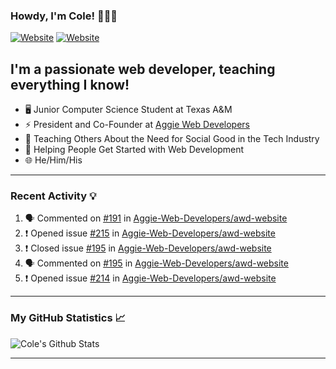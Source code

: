 ### Howdy, I'm Cole! 🤠🏳️‍🌈

[![Website](https://img.shields.io/website?label=aggiedevelopers.com&style=for-the-badge&url=https%3A%2F%2Faggiedevelopers.com)](https://aggiedevelopers.com)
[![Website](https://img.shields.io/website?label=coledc.com&style=for-the-badge&url=https%3A%2F%2Fcoledc.com)](https://coledc.com)

## I'm a passionate web developer, teaching everything I know!

- 🖥️ Junior Computer Science Student at Texas A&M
- ⚡ President and Co-Founder at [Aggie Web Developers](https://www.aggiedevelopers.com)
- 💙 Teaching Others About the Need for Social Good in the Tech Industry
- 🚀 Helping People Get Started with Web Development
- 🌐 He/Him/His

---

### Recent Activity 💡

<!--START_SECTION:activity-->

1. 🗣 Commented on [#191](https://github.com/Aggie-Web-Developers/awd-website/issues/191) in [Aggie-Web-Developers/awd-website](https://github.com/Aggie-Web-Developers/awd-website)
2. ❗️ Opened issue [#215](https://github.com/Aggie-Web-Developers/awd-website/issues/215) in [Aggie-Web-Developers/awd-website](https://github.com/Aggie-Web-Developers/awd-website)
3. ❗️ Closed issue [#195](https://github.com/Aggie-Web-Developers/awd-website/issues/195) in [Aggie-Web-Developers/awd-website](https://github.com/Aggie-Web-Developers/awd-website)
4. 🗣 Commented on [#195](https://github.com/Aggie-Web-Developers/awd-website/issues/195) in [Aggie-Web-Developers/awd-website](https://github.com/Aggie-Web-Developers/awd-website)
5. ❗️ Opened issue [#214](https://github.com/Aggie-Web-Developers/awd-website/issues/214) in [Aggie-Web-Developers/awd-website](https://github.com/Aggie-Web-Developers/awd-website)
<!--END_SECTION:activity-->

---

### My GitHub Statistics 📈

<img alt="Cole's Github Stats" src="https://github-readme-stats.codestackr.vercel.app/api?username=cdconn00&show_icons=true&hide_border=true&theme=tokyonight&count_private=true" />

---
